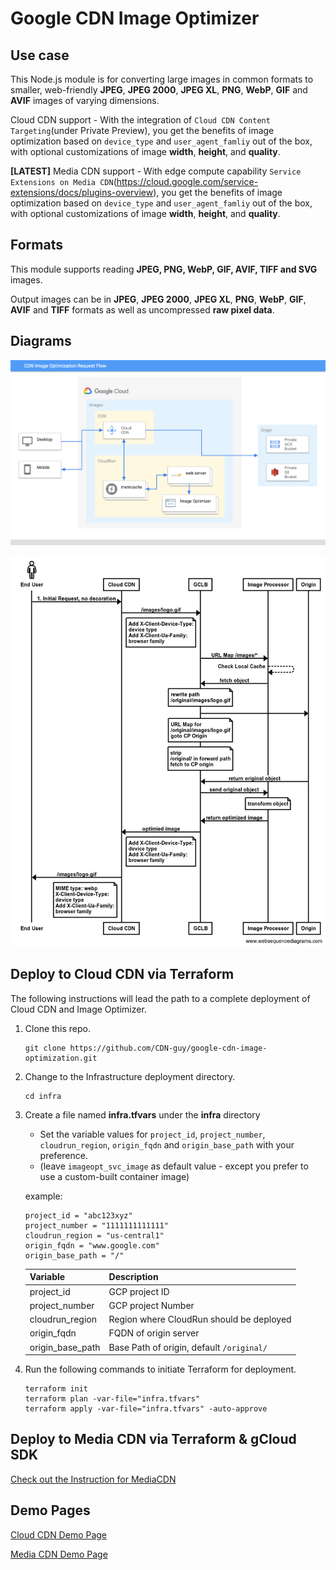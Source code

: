 # Google CDN Image Optimizer

## Use case
This Node.js module is for converting large images in common formats to smaller, web-friendly **JPEG**, **JPEG 2000**, **JPEG XL**, **PNG**, **WebP**, **GIF** and **AVIF** images of varying dimensions.

Cloud CDN support - With the integration of `Cloud CDN Content Targeting`(under Private Preview), you get the benefits of image optimization based on `device_type` and `user_agent_famliy` out of the box, with optional customizations of image **width**, **height**, and **quality**.

**[LATEST]** Media CDN support - With edge compute capability `Service Extensions on Media CDN`(https://cloud.google.com/service-extensions/docs/plugins-overview), you get the benefits of image optimization based on `device_type` and `user_agent_famliy` out of the box, with optional customizations of image **width**, **height**, and **quality**.

## Formats

This module supports reading **JPEG, PNG, WebP, GIF, AVIF, TIFF and SVG** images.

Output images can be in **JPEG**, **JPEG 2000**, **JPEG XL**, **PNG**, **WebP**, **GIF**, **AVIF** and **TIFF** formats as well as uncompressed **raw pixel data**.

## Diagrams
![Architecture_Diagram](./architecture_diagrams/CDN_ImageOptimization_Architecture_Diagram.png)

![Sequence_Flow_Diagram](./architecture_diagrams/Sequence_Flow_Diagram.png)


## Deploy to Cloud CDN via Terraform
The following instructions will lead the path to a complete deployment of Cloud CDN and Image Optimizer.

1. Clone this repo.
   ```
   git clone https://github.com/CDN-guy/google-cdn-image-optimization.git
   ```

1. Change to the Infrastructure deployment directory.
   ```
   cd infra
   ```


1. Create a file named **infra.tfvars** under the **infra** directory
    - Set the variable values for `project_id`, `project_number`, `cloudrun_region`, `origin_fqdn` and `origin_base_path` with your preference.
    - (leave `imageopt_svc_image` as default value - except you prefer to use a custom-built container image)

    example:

    ```
    project_id = "abc123xyz"
    project_number = "1111111111111"
    cloudrun_region = "us-central1"
    origin_fqdn = "www.google.com"
    origin_base_path = "/"
    ```

    | Variable      | Description |
    | ----------- | ----------- |
    | project_id      | GCP project ID       |
    | project_number   | GCP project Number        |
    | cloudrun_region   | Region where CloudRun should be deployed        |
    | origin_fqdn   | FQDN of origin server        |
    | origin_base_path   | Base Path of origin, default `/original/`        |

1. Run the following commands to initiate Terraform for deployment. 
    ```
    terraform init
    terraform plan -var-file="infra.tfvars"
    terraform apply -var-file="infra.tfvars" -auto-approve
    ```

## Deploy to Media CDN via Terraform & gCloud SDK

[Check out the Instruction for MediaCDN](src/media_cdn.md)

## Demo Pages

[Cloud CDN Demo Page](https://images.thegoogle.cloud/cdn-IO.html)

[Media CDN Demo Page](https://service-extensions.thegoogle.cloud/demo.html)